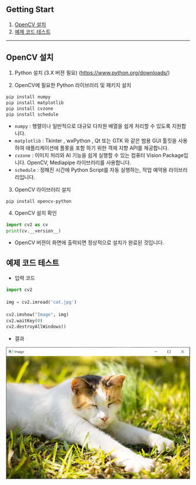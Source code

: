 ## Getting Start
1. [OpenCV 설치](#opencv-설치)
2. [예제 코드 테스트](#예제-코드-테스트)

---

## OpenCV 설치
1. Python 설치 (3.X 버젼 필요)
(https://www.python.org/downloads/)

2. OpenCV에 필요한 Python 라이브러리 및 패키지 설치
```
pip install numpy 
pip install matplotlib
pip install cvzone
pip install schedule
```
* `numpy` : 행렬이나 일반적으로 대규모 다차원 배열을 쉽게 처리할 수 있도록 지원합니다.
* `matplotlib` : Tkinter , wxPython , Qt 또는 GTK 와 같은 범용 GUI 툴킷을 사용하여 애플리케이션에 플롯을 포함 하기 위한 객체 지향 API를 제공합니다.
* `cvzone` : 이미지 처리와 AI 기능을 쉽게 실행할 수 있는 컴퓨터 Vision Package입니다. OpenCV, Mediapipe 라이브러리를 사용합니다.
* `schedule` : 정해진 시간에 Python Script를 자동 실행하는, 작업 예약용 라이브러리입니다.

3. OpenCV 라이브러리 설치
```
pip install opencv-python
```

4. OpenCV 설치 확인
```py
import cv2 as cv
print(cv.__version__)
```
* OpenCV 버젼이 화면에 출력되면 정상적으로 설치가 완료된 것입니다.

## 예제 코드 테스트
* 입력 코드
```py
import cv2

img = cv2.imread('cat.jpg')

cv2.imshow("Image", img)
cv2.waitKey(0)
cv2.destroyAllWindows()
```
* 결과

![Result](./Image/result.jpg)
